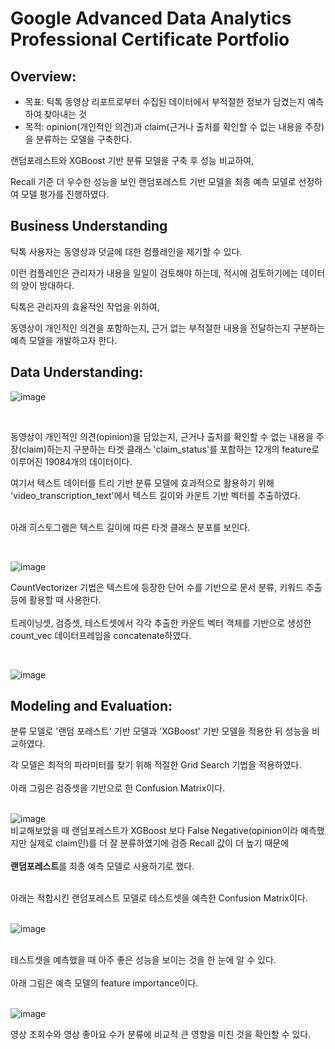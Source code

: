 # Google Advanced Data Analytics Professional Certificate Portfolio
## Overview:

- 목표: 틱톡 동영상 리포트로부터 수집된 데이터에서 부적절한 정보가 담겼는지 예측하여 찾아내는 것
- 목적: opinion(개인적인 의견)과 claim(근거나 출처를 확인할 수 없는 내용을 주장)을 분류하는 모델을 구축한다.

랜덤포레스트와 XGBoost 기반 분류 모델을 구축 후 성능 비교하여,  <br>

Recall 기준 더 우수한 성능을 보인 랜덤포레스트 기반 모델을 최종 예측 모델로 선정하여 모델 평가를 진행하였다. <br>

## Business Understanding
틱톡 사용자는 동영상과 덧글에 대한 컴플레인을 제기할 수 있다. <br>

이런 컴플레인은 관리자가 내용을 일일이 검토해야 하는데, 적시에 검토하기에는 데이터의 양이 방대하다. <br>

틱톡은 관리자의 효율적인 작업을 위하여, <br>

동영상이 개인적인 의견을 포함하는지, 근거 없는 부적절한 내용을 전달하는지 구분하는 예측 모델을 개발하고자 한다. <br>


## Data Understanding:
![image](https://github.com/kosonkh7/Data_Analysis_Portfolio/assets/83086978/e6018413-83dd-413c-89cc-4bb9b6691c17)


 <br>
 
동영상이 개인적인 의견(opinion)을 담았는지, 근거나 출처를 확인할 수 없는 내용을 주장(claim)하는지 구분하는 타겟 클래스 'claim_status'를 포함하는
12개의 feature로 이루어진 19084개의 데이터이다.
 <br>
 
여기서 텍스트 데이터를 트리 기반 분류 모델에 효과적으로 활용하기 위해 'video_transcription_text'에서 텍스트 길이와 카운트 기반 벡터를 추출하였다. <br>
 <br>
 
아래 히스토그램은 텍스트 길이에 따른 타겟 클래스 분포를 보인다. <br>

 <br>
 
![image](https://github.com/kosonkh7/Data_Analysis_Portfolio/assets/83086978/e0bec66e-beb3-4eab-8210-806692e16725)
 <br>
 
CountVectorizer 기법은 텍스트에 등장한 단어 수를 기반으로 문서 분류, 키워드 추출 등에 활용할 때 사용한다. <br>
 <br>
트레이닝셋, 검증셋, 테스트셋에서 각각 추출한 카운트 벡터 객체를 기반으로 생성한 count_vec 데이터프레임을 concatenate하였다. <br>

 <br>
 
![image](https://github.com/kosonkh7/Data_Analysis_Portfolio/assets/83086978/a2324aab-0c91-4d8c-9bad-fd9ed09aa3af)
 <br>
 
## Modeling and Evaluation:

분류 모델로 '랜덤 포레스트' 기반 모델과 'XGBoost' 기반 모델을 적용한 뒤 성능을 비교하였다.
 <br>
 
각 모델은 최적의 파라미터를 찾기 위해 적절한 Grid Search 기법을 적용하였다. <br>
 <br>
아래 그림은 검증셋을 기반으로 한 Confusion Matrix이다. <br>
 <br>
 
![image](https://github.com/kosonkh7/Data_Analysis_Portfolio/assets/83086978/09bbf937-c778-4fb1-809b-b3fe21ed4166)
 <br>
비교해보았을 때 랜덤포레스트가 XGBoost 보다 False Negative(opinion이라 예측했지만 실제로 claim인)를 더 잘 분류하였기에 검증 Recall 값이 더 높기 때문에 <br>
 <br>
<b>랜덤포레스트</b>를 최종 예측 모델로 사용하기로 했다. <br>

 <br>
아래는 적합시킨 랜덤포레스트 모델로 테스트셋을 예측한 Confusion Matrix이다. <br>

 <br>
 
![image](https://github.com/kosonkh7/Data_Analysis_Portfolio/assets/83086978/e691d33c-f8ef-46bf-a2ea-6ce5d9f91bc0)
 
 <br>
테스트셋을 예측했을 때 아주 좋은 성능을 보이는 것을 한 눈에 알 수 있다. <br>
 <br>
아래 그림은 예측 모델의 feature importance이다. <br>

 <br>
 
![image](https://github.com/kosonkh7/Data_Analysis_Portfolio/assets/83086978/ac86a088-b992-41e7-be0a-9521076ea314)
 <br>
 
영상 조회수와 영상 좋아요 수가 분류에 비교적 큰 영향을 미친 것을 확인할 수 있다.



